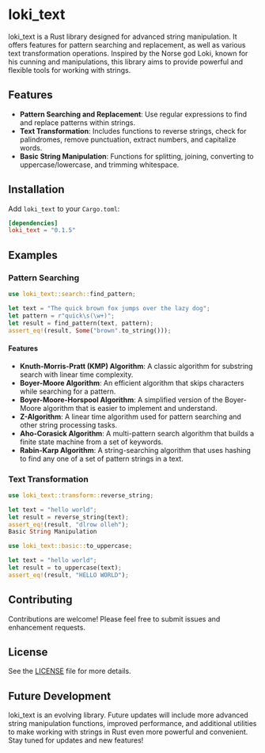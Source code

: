 # loki_text

loki_text is a Rust library designed for advanced string manipulation. It offers features for pattern searching and replacement, as well as various text transformation operations. Inspired by the Norse god Loki, known for his cunning and manipulations, this library aims to provide powerful and flexible tools for working with strings.

## Features

- **Pattern Searching and Replacement**: Use regular expressions to find and replace patterns within strings.
- **Text Transformation**: Includes functions to reverse strings, check for palindromes, remove punctuation, extract numbers, and capitalize words.
- **Basic String Manipulation**: Functions for splitting, joining, converting to uppercase/lowercase, and trimming whitespace.

## Installation

Add `loki_text` to your `Cargo.toml`:

```toml
[dependencies]
loki_text = "0.1.5"
```

## Examples

### Pattern Searching

```rust
use loki_text::search::find_pattern;

let text = "The quick brown fox jumps over the lazy dog";
let pattern = r"quick\s(\w+)";
let result = find_pattern(text, pattern);
assert_eq!(result, Some("brown".to_string()));
```

#### Features

- **Knuth-Morris-Pratt (KMP) Algorithm**: A classic algorithm for substring search with linear time complexity.
- **Boyer-Moore Algorithm**: An efficient algorithm that skips characters while searching for a pattern.
- **Boyer-Moore-Horspool Algorithm**: A simplified version of the Boyer-Moore algorithm that is easier to implement and understand.
- **Z-Algorithm**: A linear time algorithm used for pattern searching and other string processing tasks.
- **Aho-Corasick Algorithm**: A multi-pattern search algorithm that builds a finite state machine from a set of keywords.
- **Rabin-Karp Algorithm**: A string-searching algorithm that uses hashing to find any one of a set of pattern strings in a text.


### Text Transformation

```rust
use loki_text::transform::reverse_string;

let text = "hello world";
let result = reverse_string(text);
assert_eq!(result, "dlrow olleh");
Basic String Manipulation

use loki_text::basic::to_uppercase;

let text = "hello world";
let result = to_uppercase(text);
assert_eq!(result, "HELLO WORLD");
```

## Contributing

Contributions are welcome! Please feel free to submit issues and enhancement requests.

## License

See the [LICENSE](https://github.com/roquess/loki_text/blob/main/LICENSE) file for more details.

## Future Development

loki_text is an evolving library. Future updates will include more advanced string manipulation functions, improved performance, and additional utilities to make working with strings in Rust even more powerful and convenient. Stay tuned for updates and new features!
